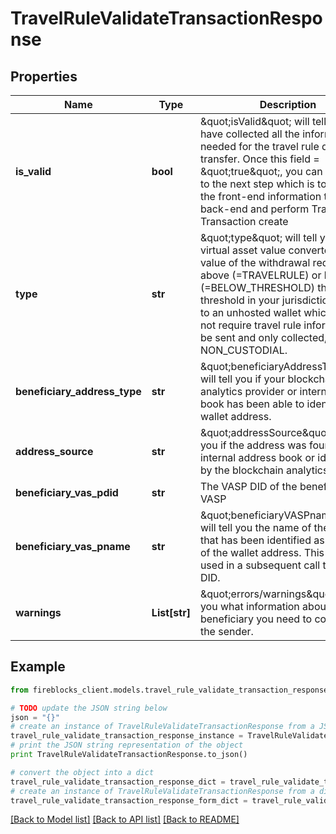# TravelRuleValidateTransactionResponse


## Properties

Name | Type | Description | Notes
------------ | ------------- | ------------- | -------------
**is_valid** | **bool** | \&quot;isValid\&quot; will tell you if you have collected all the information needed for the travel rule data transfer. Once this field &#x3D; \&quot;true\&quot;, you can move on to the next step which is to transfer the front-end information to your back-end and perform Travel Rule Transaction create | 
**type** | **str** | \&quot;type\&quot; will tell you if the virtual asset value converted to FIAT value of the withdrawal request is above (&#x3D;TRAVELRULE) or below (&#x3D;BELOW_THRESHOLD) the threshold in your jurisdiction. If it is to an unhosted wallet which does not require travel rule information to be sent and only collected, it will say NON_CUSTODIAL. | 
**beneficiary_address_type** | **str** | \&quot;beneficiaryAddressType\&quot; will tell you if your blockchain analytics provider or internal address book has been able to identify the wallet address. | 
**address_source** | **str** | \&quot;addressSource\&quot; will tell you if the address was found in your internal address book or identified by the blockchain analytics provider. | 
**beneficiary_vas_pdid** | **str** | The VASP DID of the beneficiary VASP | 
**beneficiary_vas_pname** | **str** | \&quot;beneficiaryVASPname\&quot; will tell you the name of the VASP that has been identified as the owner of the wallet address. This name is used in a subsequent call to get its DID. | 
**warnings** | **List[str]** | \&quot;errors/warnings\&quot; will tell you what information about the beneficiary you need to collect from the sender. | 

## Example

```python
from fireblocks_client.models.travel_rule_validate_transaction_response import TravelRuleValidateTransactionResponse

# TODO update the JSON string below
json = "{}"
# create an instance of TravelRuleValidateTransactionResponse from a JSON string
travel_rule_validate_transaction_response_instance = TravelRuleValidateTransactionResponse.from_json(json)
# print the JSON string representation of the object
print TravelRuleValidateTransactionResponse.to_json()

# convert the object into a dict
travel_rule_validate_transaction_response_dict = travel_rule_validate_transaction_response_instance.to_dict()
# create an instance of TravelRuleValidateTransactionResponse from a dict
travel_rule_validate_transaction_response_form_dict = travel_rule_validate_transaction_response.from_dict(travel_rule_validate_transaction_response_dict)
```
[[Back to Model list]](../README.md#documentation-for-models) [[Back to API list]](../README.md#documentation-for-api-endpoints) [[Back to README]](../README.md)


